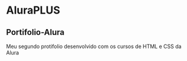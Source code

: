 <H1> AluraPLUS</H1>
<H2>Portifolio-Alura</H2>
<P>Meu segundo protifolio desenvolvido com os cursos de HTML e CSS da Alura</P>
